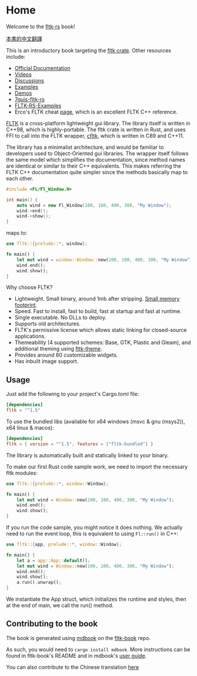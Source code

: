 # Home

Welcome to the [fltk-rs](https://github.com/fltk-rs/fltk-rs) book!

[本書的中文翻譯](https://flatig.vip/fltk-book-zh)

This is an introductory book targeting the [fltk crate](https://crates.io/crates/fltk). Other resources include:
- [Official Documentation](https://docs.rs/fltk)
- [Videos](https://github.com/fltk-rs/fltk-rs#tutorials)
- [Discussions](https://github.com/fltk-rs/fltk-rs/discussions)
- [Examples](https://github.com/fltk-rs/fltk-rs/tree/master/fltk/examples)
- [Demos](https://github.com/fltk-rs/demos)
- [7guis-fltk-rs](https://github.com/tdryer/7guis-fltk-rs)
- [FLTK-RS-Examples](https://github.com/wyhinton/FLTK-RS-Examples)
- Erco's FLTK cheat [page](http://seriss.com/people/erco/fltk/), which is an excellent FLTK C++ reference. 

[FLTK](https://github.com/fltk/fltk) is a cross-platform lightweight gui library.
The library itself is written in C++98, which is highly-portable. The fltk crate is written in Rust, and uses FFI to call into the FLTK wrapper, [cfltk](https://github.com/MoAlyousef/cfltk), which is written in C89 and C++11.

The library has a minimalist architecture, and would be familiar to developers used to Object-Oriented gui libraries. The wrapper itself follows the same model which simplifies the documentation, since method names are identical or similar to their C++ equivalents. This makes referring the FLTK C++ documentation quite simpler since the methods basically map to each other.

```c++
#include <FL/Fl_Window.H>

int main() {
    auto wind = new Fl_Window(100, 100, 400, 300, "My Window");
    wind->end();
    wind->show();
}
```
maps to:
```rust
use fltk::{prelude::*, window};

fn main() {
    let mut wind = window::Window::new(100, 100, 400, 300, "My Window");
    wind.end();
    wind.show();
}
```

Why choose FLTK?
- Lightweight. Small binary, around 1mb after stripping. [Small memory footprint](https://szibele.com/memory-footprint-of-gui-toolkits/).
- Speed. Fast to install, fast to build, fast at startup and fast at runtime.
- Single executable. No DLLs to deploy.
- Supports old architectures.
- FLTK's permissive license which allows static linking for closed-source applications.
- Themeability (4 supported schemes: Base, GTK, Plastic and Gleam), and additional theming using [fltk-theme](https://crates.io/crates/fltk-theme).
- Provides around 80 customizable widgets.
- Has inbuilt image support.

## Usage

Just add the following to your project's Cargo.toml file:
```toml
[dependencies]
fltk = "^1.5"
```

To use the bundled libs (available for x64 windows (msvc & gnu (msys2)), x64 linux & macos):
```toml
[dependencies]
fltk = { version = "^1.5", features = ["fltk-bundled"] }
```

The library is automatically built and statically linked to your binary.

To make our first Rust code sample work, we need to import the necessary fltk modules:
```rust
use fltk::{prelude::*, window::Window};

fn main() {
    let mut wind = Window::new(100, 100, 400, 300, "My Window");
    wind.end();
    wind.show();
}
```

If you run the code sample, you might notice it does nothing. We actually need to run the event loop, this is equivalent to using `Fl::run()` in C++:
```rust
use fltk::{app, prelude::*, window::Window};

fn main() {
    let a = app::App::default();
    let mut wind = Window::new(100, 100, 400, 300, "My Window");
    wind.end();
    wind.show();
    a.run().unwrap();
}
```
We instantiate the App struct, which initializes the runtime and styles, then at the end of main, we call the run() method.

## Contributing to the book
The book is generated using [mdbook](https://github.com/rust-lang/mdBook) on the [fltk-book](https://github.com/fltk-rs/fltk-book) repo.

As such, you would need to `cargo install mdbook`. More instructions can be found in fltk-book's README and in mdbook's [user guide](https://rust-lang.github.io/mdBook/).

You can also contribute to the Chinese translation [here](https://github.com/Flatigers/fltk-book-zh)
